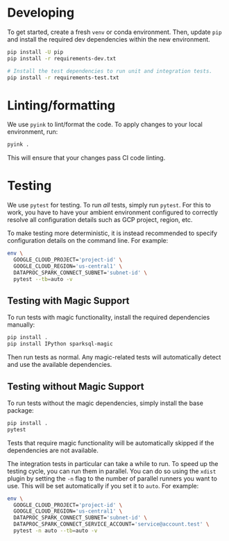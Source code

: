 # Developing

To get started, create a fresh `venv` or conda environment. Then, update `pip`
and install the required dev dependencies within the new environment.

```sh
pip install -U pip
pip install -r requirements-dev.txt

# Install the test dependencies to run unit and integration tests.
pip install -r requirements-test.txt
```

# Linting/formatting

We use `pyink` to lint/format the code. To apply changes to your local
environment, run:

```sh
pyink .
```

This will ensure that your changes pass CI code linting.

# Testing

We use `pytest` for testing. To run _all_ tests, simply run `pytest`. For this
to work, you have to have your ambient environment configured to correctly
resolve all configuration details such as GCP project, region, etc.

To make testing more deterministic, it is instead recommended to specify
configuration details on the command line. For example:

```sh
env \
  GOOGLE_CLOUD_PROJECT='project-id' \
  GOOGLE_CLOUD_REGION='us-central1' \
  DATAPROC_SPARK_CONNECT_SUBNET='subnet-id' \
  pytest --tb=auto -v
```

## Testing with Magic Support

To run tests with magic functionality, install the required dependencies manually:

```sh
pip install .
pip install IPython sparksql-magic
```

Then run tests as normal. Any magic-related tests will automatically detect and use the available dependencies.

## Testing without Magic Support

To run tests without the magic dependencies, simply install the base package:

```sh
pip install .
pytest
```

Tests that require magic functionality will be automatically skipped if the dependencies are not available.

The integration tests in particular can take a while to run. To speed up the
testing cycle, you can run them in parallel. You can do so using the `xdist`
plugin by setting the `-n` flag to the number of parallel runners you want to
use. This will be set automatically if you set it to `auto`. For example:

```sh
env \
  GOOGLE_CLOUD_PROJECT='project-id' \
  GOOGLE_CLOUD_REGION='us-central1' \
  DATAPROC_SPARK_CONNECT_SUBNET='subnet-id' \
  DATAPROC_SPARK_CONNECT_SERVICE_ACCOUNT='service@account.test' \
  pytest -n auto --tb=auto -v
```

